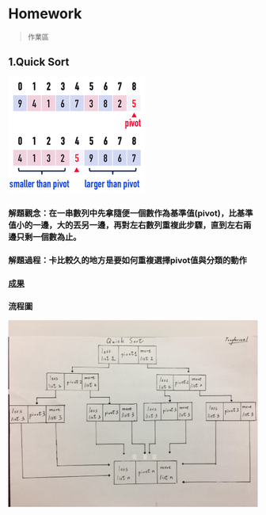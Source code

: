 # Homework
> 作業區

## 1.Quick Sort
![](/Homework/images/quicksort.png)
### 解題觀念：在一串數列中先拿隨便一個數作為基準值(pivot)，比基準值小的一邊，大的丟另一邊，再對左右數列重複此步驟，直到左右兩邊只剩一個數為止。
### 解題過程：卡比較久的地方是要如何重複選擇pivot值與分類的動作
### [成果](https://github.com/tonyforreal/Tony-learning-note/blob/master/Homework/QuickSort.ipynb)
### 流程圖
![](/Homework/images/quicksort%20flowchart.jpg)
